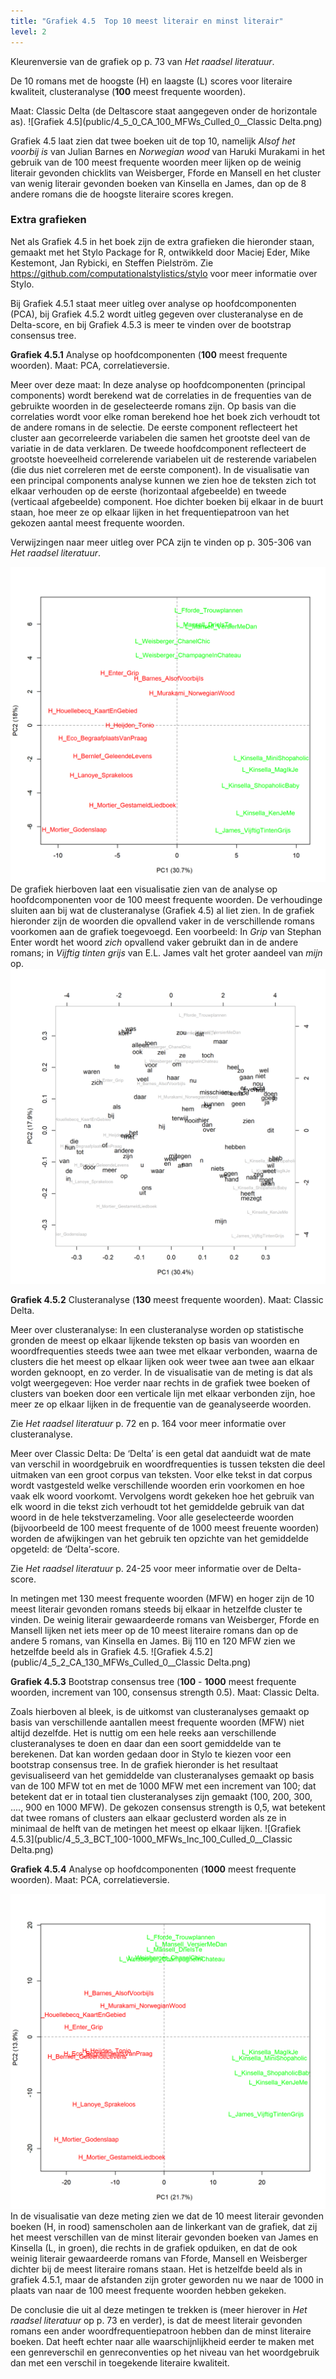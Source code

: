 ```yaml
---
title: "Grafiek 4.5  Top 10 meest literair en minst literair"
level: 2
---
```


Kleurenversie van de grafiek op p. 73 van *Het raadsel literatuur*.


De 10 romans met de hoogste (H) en laagste (L) scores voor literaire kwaliteit, clusteranalyse (**100** meest frequente woorden).

Maat: Classic Delta (de Deltascore staat aangegeven onder de horizontale as).
![Grafiek 4.5](public/4_5_0_CA_100_MFWs_Culled_0__Classic Delta.png)

Grafiek 4.5 laat zien dat twee boeken uit de top 10, namelijk *Alsof het voorbij is* van Julian Barnes en *Norwegian wood* van Haruki Murakami in het gebruik van de 100 meest frequente woorden meer lijken op de weinig literair gevonden chicklits van Weisberger, Fforde en Mansell en het cluster van wenig literair gevonden boeken van Kinsella en James, dan op de 8 andere romans die de hoogste literaire scores kregen.


### **Extra grafieken**
Net als Grafiek 4.5 in het boek zijn de extra grafieken die hieronder staan, gemaakt met het Stylo Package for R, ontwikkeld door Maciej Eder, Mike Kestemont, Jan Rybicki, en Steffen Pielström. Zie <https://github.com/computationalstylistics/stylo> voor meer informatie over Stylo.

Bij Grafiek 4.5.1 staat meer uitleg over analyse op hoofdcomponenten (PCA), bij Grafiek 4.5.2 wordt uitleg gegeven over clusteranalyse en de Delta-score, en bij Grafiek 4.5.3 is meer te vinden over de bootstrap consensus tree.

**Grafiek 4.5.1** Analyse op hoofdcomponenten (**100** meest frequente woorden). Maat: PCA, correlatieversie.

Meer over deze maat: In deze analyse op hoofdcomponenten (principal components) wordt berekend wat de correlaties in de frequenties van de gebruikte woorden in de geselecteerde romans zijn. Op basis van die correlaties wordt voor elke roman berekend hoe het boek zich verhoudt tot de andere romans in de selectie. De eerste component reflecteert het cluster aan gecorreleerde variabelen die samen het grootste deel van de variatie in de data verklaren. De tweede hoofdcomponent reflecteert de grootste hoeveelheid correlerende variabelen uit de resterende variabelen (die dus niet correleren met de eerste component). In de visualisatie van een principal components analyse kunnen we zien hoe de teksten zich tot elkaar verhouden op de eerste (horizontaal afgebeelde) en tweede (verticaal afgebeelde) component. Hoe dichter boeken bij elkaar in de buurt staan, hoe meer ze op elkaar lijken in het frequentiepatroon van het gekozen aantal meest frequente woorden.

Verwijzingen naar meer uitleg over PCA zijn te vinden op p. 305-306 van *Het raadsel literatuur*.


![Grafiek 4.5.1](public/4_5_1_PCA_100_MFWs_Culled_0__PCA__corr.png)
De grafiek hierboven laat een visualisatie zien van de analyse op hoofdcomponenten voor de 100 meest frequente woorden. De verhoudinge sluiten aan bij wat de clusteranalyse (Grafiek 4.5) al liet zien. In de grafiek hieronder zijn de woorden die opvallend vaker in de verschillende romans voorkomen aan de grafiek toegevoegd. Een voorbeeld: In *Grip* van Stephan Enter wordt het woord *zich* opvallend vaker gebruikt dan in de andere romans; in *Vijftig tinten grijs* van E.L. James valt het groter aandeel van *mijn* op.
![Grafiek 4.5.1.1](public/4_5_1_1_Loadings_PCA_100_MFWs_Culled_0__PCA__corr.png)

**Grafiek 4.5.2** Clusteranalyse (**130** meest frequente woorden). Maat: Classic Delta.

Meer over clusteranalyse: In een clusteranalyse worden op statistische gronden de meest op elkaar lĳkende teksten op basis van woorden en woordfrequenties steeds twee aan twee met elkaar verbonden, waarna de clusters die het meest op elkaar lĳken ook weer twee aan twee aan elkaar worden geknoopt, en zo verder. In de visualisatie van de meting is dat als volgt weergegeven: Hoe verder naar rechts in de grafiek twee boeken of clusters van boeken door een verticale lijn met elkaar verbonden zĳn, hoe meer ze op elkaar lĳken in de frequentie van de geanalyseerde woorden.

Zie *Het raadsel literatuur* p. 72 en p. 164 voor meer informatie over clusteranalyse.

Meer over Classic Delta: De ‘Delta’ is een getal dat aanduidt wat de mate van verschil in woordgebruik en woordfrequenties is tussen teksten die deel uitmaken van een groot corpus van teksten. Voor elke tekst in dat corpus wordt vastgesteld welke verschillende woorden erin voorkomen en hoe vaak elk woord voorkomt. Vervolgens wordt gekeken hoe het gebruik van elk woord in die tekst zich verhoudt tot het gemiddelde gebruik van dat woord in de hele tekstverzameling. Voor alle geselecteerde woorden (bijvoorbeeld de 100 meest frequente of de 1000 meest freuente woorden) worden de afwĳkingen van het gebruik ten opzichte van het gemiddelde opgeteld: de ‘Delta’-score.

Zie *Het raadsel literatuur* p. 24-25 voor meer informatie over de Delta-score.

In metingen met 130 meest frequente woorden (MFW) en hoger zijn de 10 meest literair gevonden romans steeds bij elkaar in hetzelfde cluster te vinden. De weinig literair gewaardeerde romans van Weisberger, Fforde en Mansell lijken net iets meer op de 10 meest literaire romans dan op de andere 5 romans, van Kinsella en James. Bij 110 en 120 MFW zien we hetzelfde beeld als in Grafiek 4.5.
![Grafiek 4.5.2](public/4_5_2_CA_130_MFWs_Culled_0__Classic Delta.png)

**Grafiek 4.5.3** Bootstrap consensus tree (**100** - **1000** meest frequente woorden, increment van 100, consensus strength 0.5). Maat: Classic Delta.

Zoals hierboven al bleek, is de uitkomst van clusteranalyses gemaakt op basis van verschillende aantallen meest frequente woorden (MFW) niet altijd dezelfde. Het is nuttig om een hele reeks aan verschillende clusteranalyses te doen en daar dan een soort gemiddelde van te berekenen. Dat kan worden gedaan door in Stylo te kiezen voor een bootstrap consensus tree. In de grafiek hieronder is het resultaat gevisualiseerd van het gemiddelde van clusteranalyses gemaakt op basis van de 100 MFW tot en met de 1000 MFW met een increment van 100; dat betekent dat er in totaal tien clusteranalyses zijn gemaakt (100, 200, 300, ...., 900 en 1000 MFW). De gekozen consensus strength is 0,5, wat betekent dat twee romans of clusters aan elkaar geclusterd worden als ze in minimaal de helft van de metingen het meest op elkaar lijken.
![Grafiek 4.5.3](public/4_5_3_BCT_100-1000_MFWs_Inc_100_Culled_0__Classic Delta.png)

**Grafiek 4.5.4** Analyse op hoofdcomponenten (**1000** meest frequente woorden). Maat: PCA, correlatieversie.

![Grafiek 4.5.4](public/4_5_4_PCA_1000_MFWs_Culled_0__PCA__corr.png)
In de visualisatie van deze meting zien we dat de 10 meest literair gevonden boeken (H, in rood) samenscholen aan de linkerkant van de grafiek, dat zij het meest verschillen van de minst literair gevonden boeken van James en Kinsella (L, in groen), die rechts in de grafiek opduiken, en dat de ook weinig literair gewaardeerde romans van Fforde, Mansell en Weisberger dichter bij de meest literaire romans staan. Het is hetzelfde beeld als in grafiek 4.5.1, maar de afstanden zijn groter geworden nu we naar de 1000 in plaats van naar de 100 meest frequente woorden hebben gekeken.

De conclusie die uit al deze metingen te trekken is (meer hierover in *Het raadsel literatuur* op p. 73 en verder), is dat de meest literair gevonden romans een ander woordfrequentiepatroon hebben dan de minst literaire boeken. Dat heeft echter naar alle waarschijnlijkheid eerder te maken met een genreverschil en genreconventies op het niveau van het woordgebruik dan met een verschil in toegekende literaire kwaliteit.
